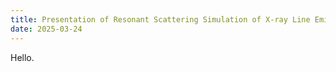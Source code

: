 ```yaml
---
title: Presentation of Resonant Scattering Simulation of X-ray Line Emission in test
date: 2025-03-24
---
```


Hello.